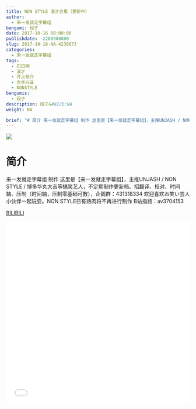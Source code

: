 ```yaml
---
title: NON STYLE 漫才合集（更新中）
author: 
  - 来一发就走字幕组
bangumi: 段子
date: 2017-10-16 00:00:00
publishdate: -2208988800
slug: 2017-10-16-NA-4236073
categories: 
  - 来一发就走字幕组
tags: 
  - 石田明
  - 漫才
  - 井上裕介
  - 吉本兴业
  - NONSTYLE
bangumis: 
  - 段子
description: 段子&#8226;NA
weight: NA

brief: "# 简介 来一发就走字幕组 制作 这里是【来一发就走字幕组】，主推UNJASH / NON STYLE / 博多华丸大吉等搞笑艺人，不定期制作更新档。招翻译、校对、时间轴、压制（时间轴，压制零基础可教），企鹅群：431318334 欢迎喜欢お笑い芸人小伙伴一起玩耍。NON STYLE已有熟肉将不再进行制作 B站指路：av3704153"
---
```


![](https://i.imgur.com/LTyJbRe.jpg)

# 简介  
来一发就走字幕组 制作  这里是【来一发就走字幕组】，主推UNJASH / NON STYLE / 博多华丸大吉等搞笑艺人，不定期制作更新档。招翻译、校对、时间轴、压制（时间轴，压制零基础可教），企鹅群：431318334 欢迎喜欢お笑い芸人小伙伴一起玩耍。NON STYLE已有熟肉将不再进行制作 B站指路：av3704153

  [BILIBILI](https://www.bilibili.com/video/av4236073/)


<div class="vcontainer">  <iframe class='video' src="//www.bilibili.com/blackboard/player.html?aid=4236073" width="100%" height="500" frameborder="0" allowfullscreen="allowfullscreen"></iframe></div>
